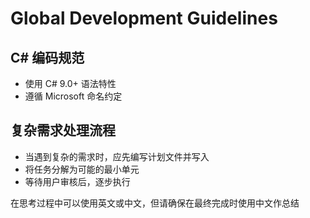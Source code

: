 ﻿# Global Development Guidelines

## C# 编码规范
- 使用 C# 9.0+ 语法特性
- 遵循 Microsoft 命名约定

## 复杂需求处理流程
- 当遇到复杂的需求时，应先编写计划文件并写入
- 将任务分解为可能的最小单元
- 等待用户审核后，逐步执行

在思考过程中可以使用英文或中文，但请确保在最终完成时使用中文作总结